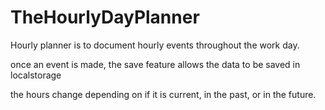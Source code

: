 # TheHourlyDayPlanner

Hourly planner is to document hourly events throughout the work day.

once an event is made, the save feature allows the data to be saved in localstorage

the hours change depending on if it is current, in the past, or in the future.


